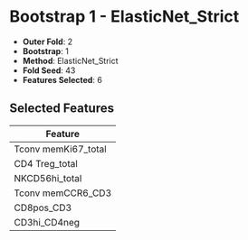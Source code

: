 # Bootstrap 1 - ElasticNet_Strict

- **Outer Fold**: 2
- **Bootstrap**: 1
- **Method**: ElasticNet_Strict
- **Fold Seed**: 43
- **Features Selected**: 6

## Selected Features

| Feature |
|---------|
| Tconv memKi67_total |
| CD4 Treg_total |
| NKCD56hi_total |
| Tconv memCCR6_CD3 |
| CD8pos_CD3 |
| CD3hi_CD4neg |

